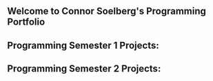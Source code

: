 ## Welcome to Connor Soelberg's Programming Portfolio
## Programming Semester 1 Projects:

## Programming Semester 2 Projects:
